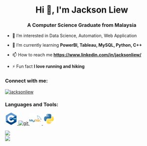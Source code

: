 <h1 align="center">Hi 👋, I'm Jackson Liew</h1>
<h3 align="center">A Computer Science Graduate from Malaysia</h3>

- 👀 I’m interested in Data Science, Automation, Web Application

- 🌱 I’m currently learning **PowerBI, Tableau, MySQL, Python, C++**

- 📫 How to reach me **https://www.linkedin.com/in/jacksonliew/**

- ⚡ Fun fact **I love running and hiking**

<h3 align="left">Connect with me:</h3>
<p align="left">
<a href="https://linkedin.com/in/jacksonliew" target="blank"><img align="center" src="https://raw.githubusercontent.com/rahuldkjain/github-profile-readme-generator/master/src/images/icons/Social/linked-in-alt.svg" alt="jacksonliew" height="30" width="40" /></a>
</p>

<h3 align="left">Languages and Tools:</h3>
<p align="left"> <a href="https://www.w3schools.com/cpp/" target="_blank"> <img src="https://raw.githubusercontent.com/devicons/devicon/master/icons/cplusplus/cplusplus-original.svg" alt="cplusplus" width="40" height="40"/> </a> <a href="https://git-scm.com/" target="_blank"> <img src="https://www.vectorlogo.zone/logos/git-scm/git-scm-icon.svg" alt="git" width="40" height="40"/> </a> <a href="https://www.mysql.com/" target="_blank"> <img src="https://raw.githubusercontent.com/devicons/devicon/master/icons/mysql/mysql-original-wordmark.svg" alt="mysql" width="40" height="40"/> </a> <a href="https://www.python.org" target="_blank"> <img src="https://raw.githubusercontent.com/devicons/devicon/master/icons/python/python-original.svg" alt="python" width="40" height="40"/> </a> </p>

<a href="https://github.com/JacksonLiew101/github-readme-stats">
  <img align="center" src="https://github-readme-stats.vercel.app/api?username=JacksonLiew101&count_private=true&show_icons=true&theme=gotham" />
</a>

<br>

<a href="https://github.com/JacksonLiew101/github-readme-stats">
  <img align="center" src="https://github-readme-stats.vercel.app/api/top-langs/?username=JacksonLiew101&count_private=true&layout=compact&theme=gotham" />
</a>
